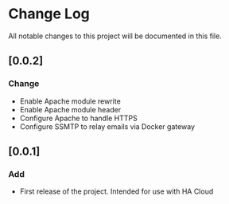 # Change Log
All notable changes to this project will be documented in this file.


##
## [0.0.2]
### Change
- Enable Apache module rewrite
- Enable Apache module header
- Configure Apache to handle HTTPS
- Configure SSMTP to relay emails via Docker gateway

##
## [0.0.1]
### Add
- First release of the project. Intended for use with HA Cloud
